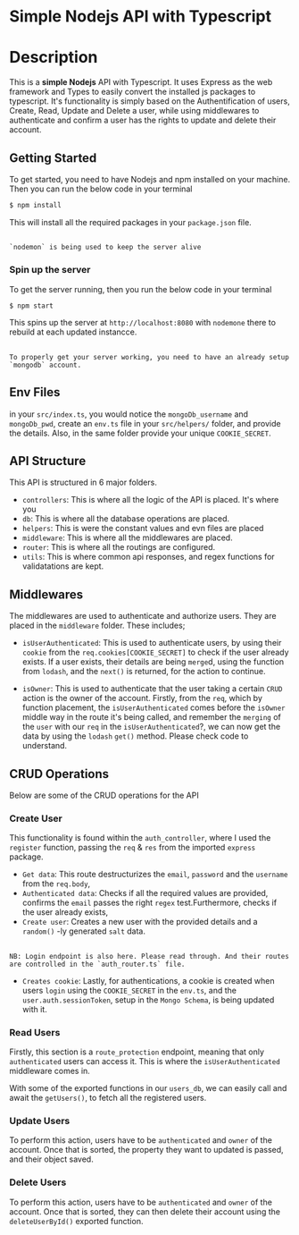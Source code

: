 # Simple Nodejs API with Typescript

# Description
This is a **simple Nodejs** API with Typescript. It uses Express as the web framework and Types to easily convert the installed js packages to typescript. It's functionality is simply based on the Authentification of users, Create, Read, Update and Delete a user, while using middlewares to authenticate and confirm a user has the rights to update and delete their account.

## Getting Started
To get started, you need to have Nodejs and npm installed on your machine. Then you can run the below code in your terminal 
``` javascript
$ npm install
```
This will install all the required packages in your `package.json` file.

##
    `nodemon` is being used to keep the server alive

### Spin up the server
To get the server running, then you run the below code in your terminal
``` javascript
$ npm start
```

This spins up the server at `http://localhost:8080` with `nodemone` there to rebuild at each updated instancce.

##
    To properly get your server working, you need to have an already setup `mongodb` account.

## Env Files
in your `src/index.ts`, you would notice the  `mongoDb_username` and `mongoDb_pwd`, create an `env.ts` file in your `src/helpers/` folder, and provide the details. Also, in the same folder provide your unique `COOKIE_SECRET`.

## API Structure
This API is structured in 6 major folders.
- `controllers`: This is where all the logic of the API is placed. It's where you
- `db`: This is where all the database operations are placed.
- `helpers`: This is were the constant values and evn files are placed
- `middleware`: This is where all the middlewares are placed.
- `router`: This is where all the routings are configured.
- `utils`: This is where common api responses, and regex functions for validatations are kept.

## Middlewares
The middlewares are used to authenticate and authorize users. They are placed in the `middleware` folder. These includes;
- `isUserAuthenticated`: This is used to authenticate users, by using their `cookie` from the `req.cookies[COOKIE_SECRET]` to check if the user already exists. If a user exists, their details are being `merge`d, using the function from `lodash`, and the `next()` is returned, for the action to continue.

- `isOwner`: This is used to authenticate that the user taking a certain `CRUD` action is the owner of the account. Firstly, from the `req`, which by function placement, the `isUserAuthenticated` comes before the `isOwner` middle way in the route it's being called, and remember the `merging` of the `user` with our `req` in the `isUserAuthenticated`?, we can now get the data by using the `lodash` `get()` method. Please check code to understand.

## CRUD Operations
Below are some of the CRUD operations for the API

### Create User
This functionality is found within the `auth_controller`, where I used the `register` function, passing the `req` & `res` from the imported `express` package.
- `Get data`: This route destructurizes the `email`, `password` and the `username` from the `req.body`, 
- `Authenticated data`: Checks if all the required values are provided, confirms the `email` passes the right `regex` test.Furthermore, checks if the user already exists,
- `Create user`: Creates a new user with the provided details and a `random()` -ly generated `salt` data.


##
    NB: Login endpoint is also here. Please read through. And their routes are controlled in the `auth_router.ts` file.

- `Creates cookie`: Lastly, for authentications, a cookie is created when users `login` using the `COOKIE_SECRET` in the `env.ts`, and the `user.auth.sessionToken`, setup in the `Mongo Schema`, is being updated with it.

### Read Users
Firstly, this section is a `route_protection` endpoint, meaning that only `authenticated` users can access it. This is where the `isUserAuthenticated` middleware comes in.

With some of the exported functions in our `users_db`, we can easily call and await the `getUsers()`, to fetch all the registered users.


### Update Users
To perform this action, users have to be `authenticated` and `owner` of the account. Once that is sorted, the property they want to updated is passed, and their object saved.

### Delete Users
To perform this action, users have to be `authenticated` and `owner` of the account. Once that is sorted, they can then delete their account using the `deleteUserById()` exported function.